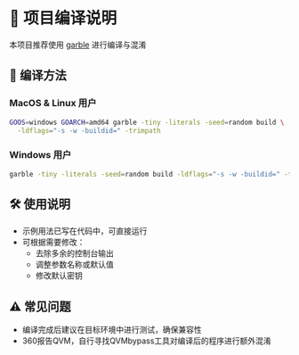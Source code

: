 # 📖 项目编译说明

本项目推荐使用 [garble](https://github.com/burrowers/garble) 进行编译与混淆

## 🚀 编译方法

### MacOS & Linux 用户
```bash
GOOS=windows GOARCH=amd64 garble -tiny -literals -seed=random build \
  -ldflags="-s -w -buildid=" -trimpath
```

### Windows 用户
```bash
garble -tiny -literals -seed=random build -ldflags="-s -w -buildid=" -trimpath
```


## 🛠️ 使用说明
- 示例用法已写在代码中，可直接运行  
- 可根据需要修改：  
  - 去除多余的控制台输出  
  - 调整参数名称或默认值
  - 修改默认密钥  

## ⚠️ 常见问题
- 编译完成后建议在目标环境中进行测试，确保兼容性
- 360报告QVM，自行寻找QVMbypass工具对编译后的程序进行额外混淆
